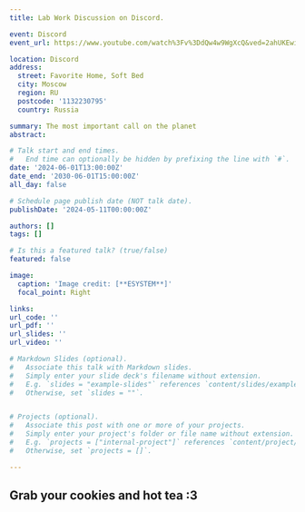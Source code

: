 ```yaml
---
title: Lab Work Discussion on Discord.

event: Discord
event_url: https://www.youtube.com/watch%3Fv%3DdQw4w9WgXcQ&ved=2ahUKEwiw75rrzYSGAxUhHRAIHa2wCfQQwqsBegQICBAG&usg=AOvVaw0aHtehaphMhOCAkCydRLZU

location: Discord
address:
  street: Favorite Home, Soft Bed
  city: Moscow
  region: RU
  postcode: '1132230795'
  country: Russia

summary: The most important call on the planet
abstract: 

# Talk start and end times.
#   End time can optionally be hidden by prefixing the line with `#`.
date: '2024-06-01T13:00:00Z'
date_end: '2030-06-01T15:00:00Z'
all_day: false

# Schedule page publish date (NOT talk date).
publishDate: '2024-05-11T00:00:00Z'

authors: []
tags: []

# Is this a featured talk? (true/false)
featured: false

image:
  caption: 'Image credit: [**ESYSTEM**]'
  focal_point: Right

links:
url_code: ''
url_pdf: ''
url_slides: ''
url_video: ''

# Markdown Slides (optional).
#   Associate this talk with Markdown slides.
#   Simply enter your slide deck's filename without extension.
#   E.g. `slides = "example-slides"` references `content/slides/example-slides.md`.
#   Otherwise, set `slides = ""`.


# Projects (optional).
#   Associate this post with one or more of your projects.
#   Simply enter your project's folder or file name without extension.
#   E.g. `projects = ["internal-project"]` references `content/project/deep-learning/index.md`.
#   Otherwise, set `projects = []`.

---
```


## Grab your cookies and hot tea :3
